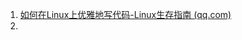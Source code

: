 1. [如何在Linux上优雅地写代码-Linux生存指南 (qq.com)](https://mp.weixin.qq.com/s?__biz=MzkxNDQzMTI5MQ==&mid=2247484070&idx=1&sn=ae1313a429b4a917b0e81caf6a5a3304&chksm=c16fcef2f61847e48f8d5e3a0e58b685de26a958f347247286bac56f1c132a58e834b85db1b2&cur_album_id=2708385091838541825&scene=190#rd)
2. 